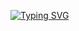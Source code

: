 [![Typing SVG](https://readme-typing-svg.demolab.com/?lines=Hello+Saksham+Kakkar+This+Side;IIITD'27)](https://git.io/typing-svg)
